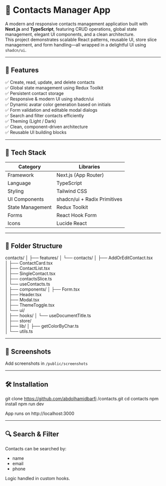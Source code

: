 # 📇 Contacts Manager App

A modern and responsive contacts management application built with **Next.js** and **TypeScript**, featuring CRUD operations, global state management, elegant UI components, and a clean architecture.  
This project demonstrates scalable React patterns, reusable UI, store slice management, and form handling—all wrapped in a delightful UI using `shadcn/ui`.

---

## 🚀 Features

✅ Create, read, update, and delete contacts  
✅ Global state management using Redux Toolkit  
✅ Persistent contact storage  
✅ Responsive & modern UI using shadcn/ui  
✅ Dynamic avatar color generation based on initials  
✅ Form validation and editable modal dialogs  
✅ Search and filter contacts efficiently  
✅ Theming (Light / Dark)  
✅ Clean, component-driven architecture  
✅ Reusable UI building blocks

---

## 🧠 Tech Stack

| Category         | Libraries                    |
| ---------------- | ---------------------------- |
| Framework        | Next.js (App Router)         |
| Language         | TypeScript                   |
| Styling          | Tailwind CSS                 |
| UI Components    | shadcn/ui + Radix Primitives |
| State Management | Redux Toolkit                |
| Forms            | React Hook Form              |
| Icons            | Lucide React                 |

---

## 📂 Folder Structure

contacts/
│
├── features/
│ └── contacts/
│ ├── AddOrEditContact.tsx  
│ ├── ContactCard.tsx  
│ ├── ContactList.tsx  
│ ├── SingleContact.tsx  
│ ├── contactsSlice.ts  
│ └── useContacts.ts  
│
├── components/
│ ├── Form.tsx  
│ ├── Header.tsx  
│ ├── Modal.tsx  
│ ├── ThemeToggle.tsx  
│ └── ui/  
│
├── hooks/
│ └── useDocumentTitle.ts  
│
├── store/  
│
├── lib/
│ ├── getColorByChar.ts  
│ └── utils.ts

---

## 📸 Screenshots

Add screenshots in `/public/screenshots`

---

## 🛠️ Installation

git clone https://github.com/abdolhamidbarfi /contacts.git
cd contacts
npm install
npm run dev

App runs on http://localhost:3000

---

## 🔍 Search & Filter

Contacts can be searched by:

- name
- email
- phone

Logic handled in custom hooks.
